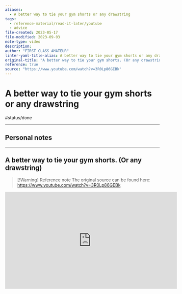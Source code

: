 ```yaml
---
aliases:
  - A better way to tie your gym shorts or any drawstring
tags:
  - reference-material/read-it-later/youtube
  - advice
file-created: 2023-05-17
file-modified: 2023-09-03
note-type: video
description: 
author: "FIRST CLASS AMATEUR"
linter-yaml-title-alias: A better way to tie your gym shorts or any drawstring
original-title: "A better way to tie your gym shorts. (Or any drawstring)"
reference: true
source: "https://www.youtube.com/watch?v=3R0Lp86GEBk"
---
```


# A better way to tie your gym shorts or any drawstring

#status/done

---

## Personal notes

---

## A better way to tie your gym shorts. (Or any drawstring)

> [!Warning] Reference note
> The original source can be found here: https://www.youtube.com/watch?v=3R0Lp86GEBk

<iframe width="560" height="315" src="https://www.youtube.com/embed/" title="YouTube video player" frameborder="0" allow="accelerometer; autoplay; clipboard-write; encrypted-media; gyroscope; picture-in-picture" allowfullscreen></iframe>

